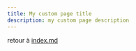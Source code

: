 ```yaml
---
title: My custom page title
description: my custom page description
---
```

retour à [index.md](index)
